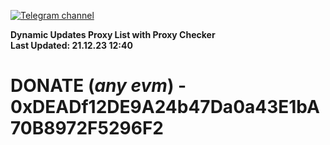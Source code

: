 [![Telegram channel](https://img.shields.io/endpoint?url=https://runkit.io/damiankrawczyk/telegram-badge/branches/master?url=https://t.me/n4z4v0d)](https://t.me/n4z4v0d) 

**Dynamic Updates Proxy List with Proxy Checker**  
**Last Updated: 21.12.23 12:40**

# DONATE (_any evm_) - 0xDEADf12DE9A24b47Da0a43E1bA70B8972F5296F2
